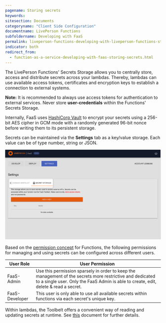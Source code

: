 ```yaml
---
pagename: Storing secrets
keywords:
sitesection: Documents
categoryname: "Client Side Configuration"
documentname: LivePerson Functions
subfoldername: Developing with FaaS
permalink: liveperson-functions-developing-with-liveperson-functions-storing-secrets.html
indicator: both
redirect_from:
  - function-as-a-service-developing-with-faas-storing-secrets.html
---
```


The LivePerson Functions' Secrets Storage allows you to centrally store, access and distribute secrets across your lambdas. Thereby, lambdas can use available access tokens, certificates and encryption keys to establish a connection to external systems.

**Note:** It is recommended to always use access tokens for authentication to external services. Never store **user-credentials** within the Functions' Secrets Storage.

Internally, FaaS uses [HashiCorp Vault](https://www.hashicorp.com/products/vault/) to encrypt your secrets using a 256-bit AES cipher in GCM mode with a randomly generated 96-bit nonce before writing them to its persistent storage.

Secrets can be maintained via the **Settings** tab as a key/value storage. Each value can be of type number, string or JSON.

![](img/faas-secret.png)

Based on the [permission concept](function-as-a-service-getting-started.html#set-faas-permissions) for Functions, the following permissions for managing and using secrets can be configured across different users.


<table>
<thead>
  <tr>
    <th>User Role</th>
    <th>User Permission</th>
  </tr>
</thead>
<tbody>
  <tr>
    <td>FaaS-Admin</td>
    <td>Use this permission sparsely in order to keep the management of the secrets more restrictive and dedicated to a single user. Only the FaaS Admin is able to create, edit, delete & read a secret.</td>
  </tr>
  <tr>
    <td>FaaS-Developer</td>
    <td>This user is only able to use all available secrets within functions via each secret's unique key.</td>
  </tr>
</tbody>
</table>

Within lambdas, the Toolbelt offers a convenient way of reading and updating secrets at runtime. See [this](function-as-a-service-developing-with-faas-toolbelt.html) document for further details.
